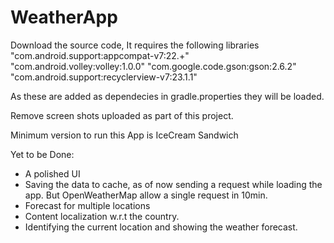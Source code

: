 # WeatherApp

Download the source code, It requires the following libraries
"com.android.support:appcompat-v7:22.+"
"com.android.volley:volley:1.0.0"
"com.google.code.gson:gson:2.6.2"
"com.android.support:recyclerview-v7:23.1.1"

As these are added as dependecies in gradle.properties they will be loaded.

Remove screen shots uploaded as part of this project.

Minimum version to run this App is IceCream Sandwich

Yet to be Done:
- A polished UI
- Saving the data to cache, as of now sending a request while loading the app. But OpenWeatherMap allow a single request in 10min.
- Forecast for multiple locations
- Content localization w.r.t the country.
- Identifying the current location and showing the weather forecast.
